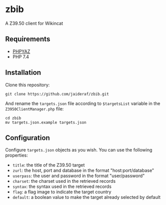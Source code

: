 # zbib
A Z39.50 client for Wikincat

## Requirements
* [PHPYAZ](https://www.indexdata.com/resources/software/phpyaz/)
* PHP 7.4

## Installation
Clone this repository:

```Shell
git clone https://github.com/jaideraf/zbib.git
```

And rename the <code>targets.json</code> file according to <code>$targetsList</code> variable in the <code>Z3950ClientManager.php</code> file:

```Shell
cd zbib
mv targets.json.example targets.json
```

## Configuration
Configure <code>targets.json</code> objects as you wish. You can use the following properties: 
* <code>title</code>: the title of the Z39.50 target
* <code>zurl</code>: the host, port and database in the format "host:port/database"
* <code>userpass</code>: the user and password in the format "user/password"
* <code>charset</code>: the charset used in the retrieved records
* <code>syntax</code>: the syntax used in the retrieved records
* <code>flag</code>: a flag image to indicate the target country
* <code>default</code>: a boolean value to make the target already selected by default
